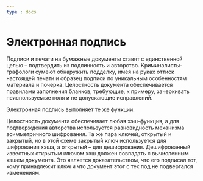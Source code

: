 ```yaml
---
type : docs
---
```


# Электронная подпись

Подписи и печати на бумажные документы ставят с единственной целью – подтвердить из подлинность и авторство. Криминалисты-графологи сумеют обнаружить подделку, имея на руках оттиск настоящей печати и образец подписи по уникальным особенностям материала и почерка. Целостность документа обеспечивается правилами заполнения бланков, требующие, к примеру, зачеркивать неиспользуемые поля и не допускающие исправлений.

Электронная подпись выполняет те же функции. 

Целостность документа обеспечивает любая хэш-функция, а для подтверждения авторства используется разновидность механизма асимметричного шифрования. Та же пара ключей, открытый и закрытый, но в этой схеме закрытый ключ используется для шифрования хэша, а открытый – для дешифрования. Дешифрованный известных открытым ключом хэш должен совпадать с вычисленным хэшем документа. Это является доказательством, что его подписал тот, кому принадлежит ключ и что документ этот с тех под не подвергался изменениям.